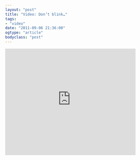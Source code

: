 ```yaml
---
layout: "post"
title: "Video: Don’t blink…"
tags: 
- "video"
date: "2011-09-06 21:36:00"
ogtype: "article"
bodyclass: "post"
---
```


<iframe allowfullscreen="" frameborder="0" height="345" src="http://www.youtube.com/embed/e1ioz21VqYk" width="420"></iframe>